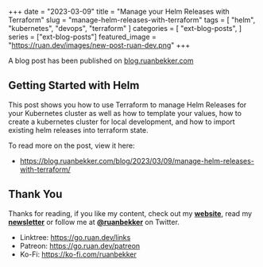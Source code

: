 +++
date = "2023-03-09"
title = "Manage your Helm Releases with Terraform"
slug = "manage-helm-releases-with-terraform"
tags = [
    "helm",
    "kubernetes",
    "devops",
    "terraform"
]
categories = [
    "ext-blog-posts",
]
series = ["ext-blog-posts"]
featured_image = "https://ruan.dev/images/new-post-ruan-dev.png"
+++

A blog post has been published on [blog.ruanbekker.com](https://blog.ruanbekker.com/blog/2023/03/09/manage-helm-releases-with-terraform/)

## Getting Started with Helm

This post shows you how to use Terraform to manage Helm Releases for your Kubernetes cluster as well as how to template your values, how to create a kubernetes cluster for local development, and how to import existing helm releases into terraform state.

To read more on the post, view it here:

- https://blog.ruanbekker.com/blog/2023/03/09/manage-helm-releases-with-terraform/

## Thank You

Thanks for reading, if you like my content, check out my **[website](https://ruan.dev)**, read my **[newsletter](http://digests.ruanbekker.com/?via=ruan-dot-dev-blog)** or follow me at **[@ruanbekker](https://twitter.com/ruanbekker)** on Twitter.

- Linktree: https://go.ruan.dev/links
- Patreon: https://go.ruan.dev/patreon
- Ko-Fi: https://ko-fi.com/ruanbekker

